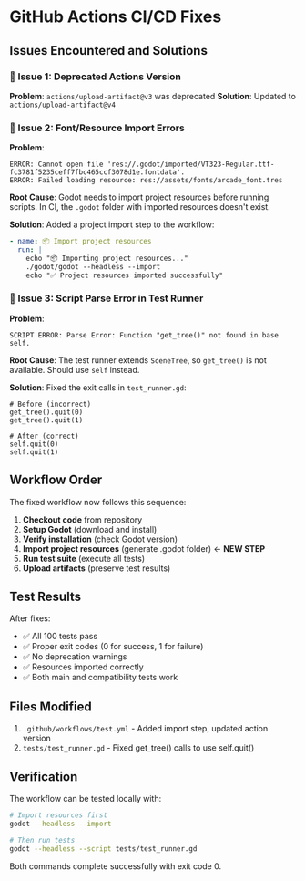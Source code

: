 # GitHub Actions CI/CD Fixes

## Issues Encountered and Solutions

### 🔧 Issue 1: Deprecated Actions Version
**Problem**: `actions/upload-artifact@v3` was deprecated
**Solution**: Updated to `actions/upload-artifact@v4`

### 🔧 Issue 2: Font/Resource Import Errors
**Problem**: 
```
ERROR: Cannot open file 'res://.godot/imported/VT323-Regular.ttf-fc3781f5235ceff7fbc465ccf3078d1e.fontdata'.
ERROR: Failed loading resource: res://assets/fonts/arcade_font.tres
```

**Root Cause**: Godot needs to import project resources before running scripts. In CI, the `.godot` folder with imported resources doesn't exist.

**Solution**: Added a project import step to the workflow:
```yaml
- name: 📦 Import project resources
  run: |
    echo "📦 Importing project resources..."
    ./godot/godot --headless --import
    echo "✅ Project resources imported successfully"
```

### 🔧 Issue 3: Script Parse Error in Test Runner
**Problem**: 
```
SCRIPT ERROR: Parse Error: Function "get_tree()" not found in base self.
```

**Root Cause**: The test runner extends `SceneTree`, so `get_tree()` is not available. Should use `self` instead.

**Solution**: Fixed the exit calls in `test_runner.gd`:
```gdscript
# Before (incorrect)
get_tree().quit(0)
get_tree().quit(1)

# After (correct)
self.quit(0)
self.quit(1)
```

## Workflow Order
The fixed workflow now follows this sequence:

1. **Checkout code** from repository
2. **Setup Godot** (download and install)
3. **Verify installation** (check Godot version)
4. **Import project resources** (generate .godot folder) ← **NEW STEP**
5. **Run test suite** (execute all tests)
6. **Upload artifacts** (preserve test results)

## Test Results
After fixes:
- ✅ All 100 tests pass
- ✅ Proper exit codes (0 for success, 1 for failure)
- ✅ No deprecation warnings
- ✅ Resources imported correctly
- ✅ Both main and compatibility tests work

## Files Modified
1. `.github/workflows/test.yml` - Added import step, updated action version
2. `tests/test_runner.gd` - Fixed get_tree() calls to use self.quit()

## Verification
The workflow can be tested locally with:
```bash
# Import resources first
godot --headless --import

# Then run tests
godot --headless --script tests/test_runner.gd
```

Both commands complete successfully with exit code 0. 